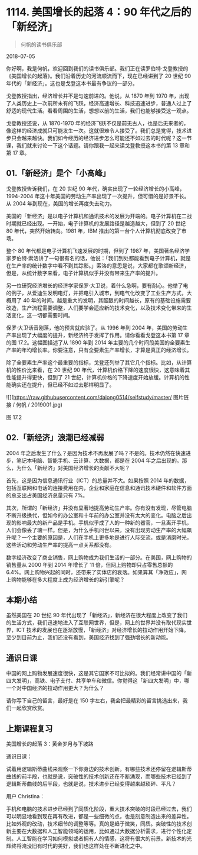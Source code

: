 # 1114. 美国增长的起落 4：90 年代之后的「新经济」

> 何帆的读书俱乐部

2018-07-05

你好啊，我是何帆，欢迎回到我们的读书俱乐部。我们正在读罗伯特·戈登教授的《美国增长的起落》。我们沿着历史的河流顺流而下，现在已经讲到了 20 世纪 90 年代的「新经济」。这也是戈登这本书最有争议的一部分。

戈登教授指出，经济增长并不是匀速前进的。他说，从 1870 年到 1970 年，出现了人类历史上一次前所未有的飞跃，经济高速增长、科技迅速进步，普通人过上了舒适的现代生活。看看周围的生活，想想以前的生活，我们也能够接受这一观点。

戈登教授还说，从 1870-1970 年的经济飞跃不仅是前无古人，也是后无来者的，像这样的经济成就只可能发生一次。这就很难令人接受了。我们总是觉得，技术进步只会越来越快。我们如今经历的经济进步怎么可能还不如过去的时代呢？这一节课，我们就来讨论一下这个话题。请你跟我一起来读戈登教授这本书的第 13 章和第 17 章。

## 01.「新经济」是个「小高峰」

戈登教授告诉我们，在 20 世纪 90 年代，确实出现了一轮经济增长的小高峰，1994-2004 年这十年美国的劳动生产率出现了一次提升，但可惜的是好景不长。从 2004 年到现在，美国的增长再度失去动力。

美国的「新经济」是以电子计算机和通讯技术的发展为开端的。电子计算机在二战时期就已经出现。一开始，电子计算机的发展路径是越造越大，但到了 20 世纪 80 年代，突然开始转向。1981 年，IBM 推出的第一台个人计算机彻底改变了市场。

整个 80 年代都是电子计算机飞速发展的时期，但到了 1987 年，美国著名经济学家罗伯特·索洛讲了一句很有名的话，他说：「我们到处都能看到电子计算机，就是在生产率的统计数字中看不到其踪影。」索洛的意思是说，大家都在歌颂新经济，但是，从统计数字来看，电子计算机似乎并没有带来生产率的提升。

另一位研究经济增长的经济学家保罗·大卫说，着什么急啊，要有耐心。他举了电的例子，从爱迪生发明电灯，并把电引入城市，到电气化改变了工业生产方式，大概用了 40 年的时间。越是重大的发明，其酝酿的时间越长，原有的基础设施需要改造，生产流程需要调整，人们要学会适应新的技术变化，以及技术变化带来的生活变化，这一切都需要时间。

保罗·大卫话音刚落，他的预言就应验了。从 1996 年到 2004 年，美国的劳动生产率出现了大幅度的提升，新经济终于发挥了作用。请你看看戈登这本书第 17 章的图 17.2。这幅图描述了从 1890 年到 2014 年主要的几个时间段美国的全要素生产率的年均增长率。你要注意，只有全要素生产率增长，才算是真正的经济增长。

除了全要素生产率这个最重要的指标，戈登还列举了其它几个指标。比如，从计算机的性价比来看，在 20 世纪 90 年代，计算机价格下降的速度很快，这意味着其性能提升得更快，但到了 21 世纪，计算机价格的下降速度开始放缓。计算机的性能确实还在提升，但已经不如过去那样明显了。

![](https://raw.githubusercontent.com/dalong0514/selfstudy/master/ 图片链接 / 何帆 / 2019001.jpg)

图 17.2

## 02.「新经济」浪潮已经减弱

2004 年之后发生了什么？是因为技术不再发展了吗？不是的。技术仍然在快速进步，笔记本电脑、智能手机、云计算、大数据，都是在 2004 年之后出现的。那么，为什么「新经济」对美国经济增长的贡献不大呢？

首先，这是因为信息通讯行业（ICT）的总量并不大。如果按照 2014 年的数据，包括互联网和电话的连接费用在内，企业和家庭在信息和通讯技术硬件和软件方面的总支出占美国经济总量只有 7%。

其次，所谓的「新经济」并没有显著地提高劳动生产率。你有没有发现，尽管电脑不断升级换代，但如今的办公室和十年前的办公室并没有太大的变化。电脑之后出现的影响最大的新产品是手机。手机似乎成了人的一种新的器官，一旦离开手机，人们会像丢了魂一样。但是，为什么手机问世以来，没有出现劳动生产率的大幅飙升呢？一个主要的原因是，人们在手机上更多地是进行人际交流，或是消磨时光，这些活动和劳动生产率的提高一点关系都没有。

数字经济改变了商业销售，网上购物成为我们生活的一部分。在美国，网上购物的销售量从 2000 年到 2014 年增长了 11 倍，但网上购物却只占零售总额的 6.4%。网上购物兴起的同时，还带来了实体店的衰落。如果算其「净效应」，网上购物能够在多大程度上成为经济增长的新引擎呢？

## 本期小结

虽然美国在 20 世纪 90 年代出现了「新经济」，新经济在很大程度上改变了我们的生活方式，我们迅速地进入了互联网世界，但是，网上的世界并没有取代现实世界，ICT 技术的发展也在逐渐放慢，「新经济」对经济增长的拉动作用开始下降。至少到目前为止，我们还没有看到，美国经济找到了强劲增长的新动能。

## 通识日课

中国的网上购物发展速度很快，这是其它国家不可比拟的。我们经常讲中国的「新四大发明」，高铁、电子支付、共享单车和微信。你觉得这「新四大发明」中，哪一个对中国经济的拉动作用更大？为什么？

请你写下自己的留言，最好是在 150 字左右，我会把最精彩的留言挑选出来，我们一起欣赏欣赏。

## 上期课程复习

美国增长的起落 3：黄金岁月与下坡路

通识日课：

试着用逻辑斯蒂曲线来观察一下你身边的技术创新。有哪些技术还停留在逻辑斯蒂曲线的前半段，也就是说，突破性的技术创新还在不断涌现，而哪些技术已经到了逻辑斯蒂曲线的后半段，也就是说，技术进步已经变得越来越琐碎、平凡？

用户 Christina：

手机和电脑的技术进步已经到了同质化阶段，重大技术突破的时段已经过去，我们可以明显地看到现在再有改进，都是一些细微的点，也是刻意制造出来的差异性。比如外观的改动，技术细节的调整等等。真的是趋于微笑，同质。突破性的技术创新主要在大数据和人工智能领域的运用，比如通过大数据分析需求，进行个性化定制。人工智能在学习如何模拟或者拥有人的情感，这将有很大的前景。新技术的光辉终将淹没旧有时代的美好，我们也这样处在不断进化之中。


